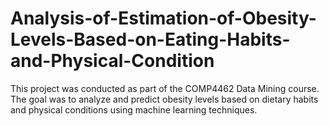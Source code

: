 # Analysis-of-Estimation-of-Obesity-Levels-Based-on-Eating-Habits-and-Physical-Condition
This project was conducted as part of the COMP4462 Data Mining course. The goal was to analyze and predict obesity levels based on dietary habits and physical conditions using machine learning techniques.
